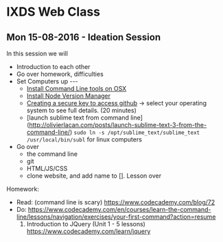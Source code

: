 # IXDS Web Class

## Mon 15-08-2016 - Ideation Session
In this session we will

* Introduction to each other
* Go over homework, difficulties
* Set Computers up ---
    * [Install Command Line tools on OSX](http://osxdaily.com/2014/02/12/install-command-line-tools-mac-os-x/) 
    * [Install Node Version Manager](https://github.com/creationix/nvm#install-script)
    * [Creating a secure key to access github](https://help.github.com/articles/generating-a-new-ssh-key-and-adding-it-to-the-ssh-agent/) -> select your operating system to see full details. (20 minutes)
    * [launch sublime text from command line] (http://olivierlacan.com/posts/launch-sublime-text-3-from-the-command-line/)
        `sudo ln -s /opt/sublime_text/sublime_text /usr/local/bin/subl` for linux computers
* Go over 
    * the command line
    * git
    * HTML/JS/CSS
    * clone website, and add name to []. Lesson over

Homework:
* Read: (command line is scary) https://www.codecademy.com/blog/72
* Do: https://www.codecademy.com/en/courses/learn-the-command-line/lessons/navigation/exercises/your-first-command?action=resume
    1. Introduction to JQuery (Unit 1 - 5 lessons) https://www.codecademy.com/learn/jquery